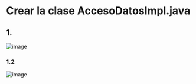 # Crear la clase AccesoDatosImpl.java

## 1. 

![image](https://user-images.githubusercontent.com/31961588/200404915-17a86c7e-f34d-483c-942f-8a82746f3916.png)

### 1.2

![image](https://user-images.githubusercontent.com/31961588/200404814-15513057-e389-4f0b-a791-d47bb13fe97a.png)
